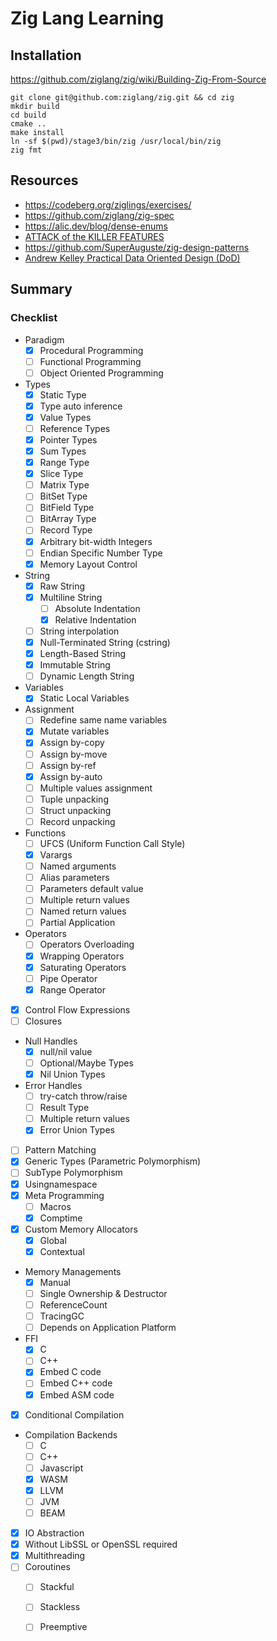# Zig Lang Learning

## Installation

https://github.com/ziglang/zig/wiki/Building-Zig-From-Source

```shell
git clone git@github.com:ziglang/zig.git && cd zig
mkdir build
cd build
cmake ..
make install
ln -sf $(pwd)/stage3/bin/zig /usr/local/bin/zig
zig fmt
```

## Resources

- https://codeberg.org/ziglings/exercises/
- https://github.com/ziglang/zig-spec
- https://alic.dev/blog/dense-enums
- [ATTACK of the KILLER FEATURES](https://www.youtube.com/watch?v=dEIsJPpCZYg)
- https://github.com/SuperAuguste/zig-design-patterns
- [Andrew Kelley Practical Data Oriented Design (DoD)](https://www.youtube.com/watch?v=IroPQ150F6c)

## Summary

### Checklist

- Paradigm
    - [x] Procedural Programming
    - [ ] Functional Programming
    - [ ] Object Oriented Programming
- Types
    - [x] Static Type
    - [x] Type auto inference
    - [x] Value Types
    - [ ] Reference Types
    - [x] Pointer Types
    - [x] Sum Types
    - [x] Range Type
    - [x] Slice Type
    - [ ] Matrix Type
    - [ ] BitSet Type
    - [ ] BitField Type
    - [ ] BitArray Type
    - [ ] Record Type
    - [x] Arbitrary bit-width Integers
    - [ ] Endian Specific Number Type
    - [x] Memory Layout Control
- String
    - [x] Raw String
    - [x] Multiline String
        - [ ] Absolute Indentation 
        - [x] Relative Indentation 
    - [ ] String interpolation
    - [x] Null-Terminated String (cstring)
    - [x] Length-Based String
    - [x] Immutable String
    - [ ] Dynamic Length String
- Variables 
    - [x] Static Local Variables
- Assignment
    - [ ] Redefine same name variables
    - [x] Mutate variables
    - [x] Assign by-copy
    - [ ] Assign by-move
    - [ ] Assign by-ref
    - [x] Assign by-auto
    - [ ] Multiple values assignment
    - [ ] Tuple unpacking
    - [ ] Struct unpacking
    - [ ] Record unpacking
- Functions
    - [ ] UFCS (Uniform Function Call Style)
    - [x] Varargs
    - [ ] Named arguments
    - [ ] Alias parameters
    - [ ] Parameters default value
    - [ ] Multiple return values
    - [ ] Named return values
    - [ ] Partial Application
- Operators
    - [ ] Operators Overloading
    - [x] Wrapping Operators
    - [x] Saturating Operators
    - [ ] Pipe Operator
    - [x] Range Operator
- [x] Control Flow Expressions
- [ ] Closures
- Null Handles
    - [x] null/nil value
    - [ ] Optional/Maybe Types
    - [x] Nil Union Types
- Error Handles
    - [ ] try-catch throw/raise
    - [ ] Result Type
    - [ ] Multiple return values
    - [x] Error Union Types
- [ ] Pattern Matching
- [x] Generic Types (Parametric Polymorphism)
- [ ] SubType Polymorphism
- [x] Usingnamespace
- [x] Meta Programming
    - [ ] Macros
    - [x] Comptime
- [x] Custom Memory Allocators
    - [x] Global
    - [x] Contextual
- Memory Managements
    - [x] Manual 
    - [ ] Single Ownership & Destructor
    - [ ] ReferenceCount
    - [ ] TracingGC
    - [ ] Depends on Application Platform
- FFI
    - [x] C
    - [ ] C++
    - [x] Embed C code
    - [ ] Embed C++ code
    - [x] Embed ASM code
- [x] Conditional Compilation
- Compilation Backends
    - [ ] C
    - [ ] C++
    - [ ] Javascript
    - [x] WASM
    - [x] LLVM
    - [ ] JVM
    - [ ] BEAM
- [x] IO Abstraction
- [x] Without LibSSL or OpenSSL required
- [x] Multithreading
- [ ] Coroutines
    - [ ] Stackful
    - [ ] Stackless
    - [ ] Preemptive


